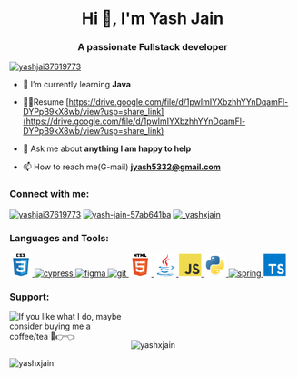 <h1 align="center">Hi 👋, I'm Yash Jain</h1>
<h3 align="center">A passionate Fullstack developer</h3>

<p align="left"> <a href="https://twitter.com/yashjai37619773" target="blank"><img src="https://img.shields.io/twitter/follow/yashjai37619773?logo=twitter&style=for-the-badge" alt="yashjai37619773" /></a> </p>

- 🌱 I’m currently learning **Java**

- 👨‍💻Resume [https://drive.google.com/file/d/1pwImIYXbzhhYYnDqamFl-DYPpB9kX8wb/view?usp=share_link](https://drive.google.com/file/d/1pwImIYXbzhhYYnDqamFl-DYPpB9kX8wb/view?usp=share_link)

- 💬 Ask me about **anything I am happy to help**

- 📫 How to reach me(G-mail) **jyash5332@gmail.com**

<h3 align="left">Connect with me:</h3>
<p align="left">
<a href="https://twitter.com/yashjai37619773" target="blank"><img align="center" src="https://raw.githubusercontent.com/rahuldkjain/github-profile-readme-generator/master/src/images/icons/Social/twitter.svg" alt="yashjai37619773" height="30" width="40" /></a>
<a href="https://linkedin.com/in/yash-jain-57ab641ba" target="blank"><img align="center" src="https://raw.githubusercontent.com/rahuldkjain/github-profile-readme-generator/master/src/images/icons/Social/linked-in-alt.svg" alt="yash-jain-57ab641ba" height="30" width="40" /></a>
<a href="https://instagram.com/_yashxjain" target="blank"><img align="center" src="https://raw.githubusercontent.com/rahuldkjain/github-profile-readme-generator/master/src/images/icons/Social/instagram.svg" alt="_yashxjain" height="30" width="40" /></a>
</p>

<h3 align="left">Languages and Tools:</h3>
<p align="left"> <a href="https://www.w3schools.com/css/" target="_blank" rel="noreferrer"> <img src="https://raw.githubusercontent.com/devicons/devicon/master/icons/css3/css3-original-wordmark.svg" alt="css3" width="40" height="40"/> </a> <a href="https://www.cypress.io" target="_blank" rel="noreferrer"> <img src="https://raw.githubusercontent.com/simple-icons/simple-icons/6e46ec1fc23b60c8fd0d2f2ff46db82e16dbd75f/icons/cypress.svg" alt="cypress" width="40" height="40"/> </a> <a href="https://www.figma.com/" target="_blank" rel="noreferrer"> <img src="https://www.vectorlogo.zone/logos/figma/figma-icon.svg" alt="figma" width="40" height="40"/> </a> <a href="https://git-scm.com/" target="_blank" rel="noreferrer"> <img src="https://www.vectorlogo.zone/logos/git-scm/git-scm-icon.svg" alt="git" width="40" height="40"/> </a> <a href="https://www.w3.org/html/" target="_blank" rel="noreferrer"> <img src="https://raw.githubusercontent.com/devicons/devicon/master/icons/html5/html5-original-wordmark.svg" alt="html5" width="40" height="40"/> </a> <a href="https://www.java.com" target="_blank" rel="noreferrer"> <img src="https://raw.githubusercontent.com/devicons/devicon/master/icons/java/java-original.svg" alt="java" width="40" height="40"/> </a> <a href="https://developer.mozilla.org/en-US/docs/Web/JavaScript" target="_blank" rel="noreferrer"> <img src="https://raw.githubusercontent.com/devicons/devicon/master/icons/javascript/javascript-original.svg" alt="javascript" width="40" height="40"/> </a> <a href="https://www.python.org" target="_blank" rel="noreferrer"> <img src="https://raw.githubusercontent.com/devicons/devicon/master/icons/python/python-original.svg" alt="python" width="40" height="40"/> </a> <a href="https://spring.io/" target="_blank" rel="noreferrer"> <img src="https://www.vectorlogo.zone/logos/springio/springio-icon.svg" alt="spring" width="40" height="40"/> </a> <a href="https://www.typescriptlang.org/" target="_blank" rel="noreferrer"> <img src="https://raw.githubusercontent.com/devicons/devicon/master/icons/typescript/typescript-original.svg" alt="typescript" width="40" height="40"/> </a> </p>

<h3 align="left">Support:</h3>
<p><a href="[https://www.buymeacoffee.com/If you like what I do, maybe consider buying me a coffee/tea 🥺👉👈](https://www.buymeacoffee.com/jyash5332i)"> <img align="left" src="https://cdn.buymeacoffee.com/buttons/v2/default-yellow.png" height="50" width="210" alt="If you like what I do, maybe consider buying me a coffee/tea 🥺👉👈" /></a></p><br><br>

<p>&nbsp;<img align="center" src="https://github-readme-stats.vercel.app/api?username=yashxjain&show_icons=true&locale=en" alt="yashxjain" /></p>

<p><img align="center" src="https://github-readme-streak-stats.herokuapp.com/?user=yashxjain&" alt="yashxjain" /></p>


